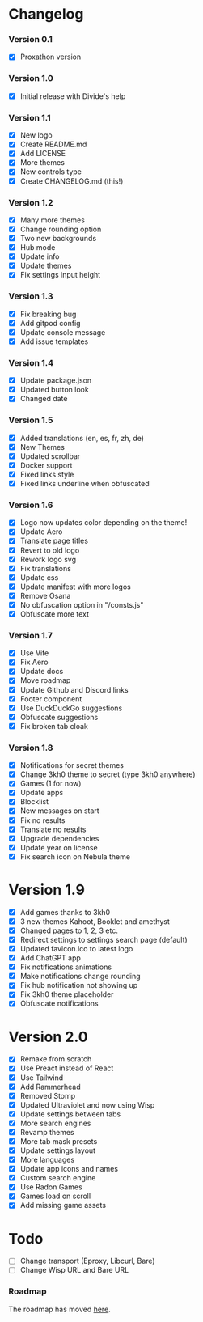# Changelog
### Version 0.1
- [x] Proxathon version

### Version 1.0
- [x] Initial release with Divide's help

### Version 1.1
- [x] New logo
- [x] Create README.md
- [x] Add LICENSE
- [x] More themes
- [x] New controls type
- [x] Create CHANGELOG.md (this!)

### Version 1.2
- [x] Many more themes
- [x] Change rounding option
- [x] Two new backgrounds
- [x] Hub mode
- [x] Update info
- [x] Update themes
- [x] Fix settings input height

### Version 1.3
- [x] Fix breaking bug
- [x] Add gitpod config
- [x] Update console message
- [x] Add issue templates

### Version 1.4
- [x] Update package.json
- [x] Updated button look
- [x] Changed date

### Version 1.5
- [x] Added translations (en, es, fr, zh, de)
- [x] New Themes
- [x] Updated scrollbar
- [x] Docker support
- [x] Fixed links style
- [x] Fixed links underline when obfuscated

### Version 1.6
- [x] Logo now updates color depending on the theme!
- [x] Update Aero
- [x] Translate page titles
- [x] Revert to old logo
- [x] Rework logo svg
- [x] Fix translations
- [x] Update css
- [x] Update manifest with more logos
- [x] Remove Osana
- [x] No obfuscation option in "/consts.js"
- [x] Obfuscate more text

### Version 1.7
- [x] Use Vite
- [x] Fix Aero
- [x] Update docs
- [x] Move roadmap
- [x] Update Github and Discord links
- [x] Footer component
- [x] Use DuckDuckGo suggestions
- [x] Obfuscate suggestions
- [x] Fix broken tab cloak

### Version 1.8
- [x] Notifications for secret themes
- [x] Change 3kh0 theme to secret (type 3kh0 anywhere)
- [x] Games (1 for now)
- [x] Update apps
- [x] Blocklist
- [x] New messages on start
- [x] Fix no results
- [x] Translate no results
- [x] Upgrade dependencies
- [x] Update year on license
- [x] Fix search icon on Nebula theme

# Version 1.9
- [x] Add games thanks to 3kh0
- [x] 3 new themes Kahoot, Booklet and amethyst
- [x] Changed pages to 1, 2, 3 etc.
- [x] Redirect settings to settings search page (default)
- [x] Updated favicon.ico to latest logo
- [x] Add ChatGPT app
- [x] Fix notifications animations
- [x] Make notifications change rounding
- [x] Fix hub notification not showing up
- [x] Fix 3kh0 theme placeholder
- [x] Obfuscate notifications

# Version 2.0
- [x] Remake from scratch
- [x] Use Preact instead of React
- [x] Use Tailwind
- [x] Add Rammerhead
- [x] Removed Stomp
- [x] Updated Ultraviolet and now using Wisp
- [x] Update settings between tabs
- [x] More search engines
- [x] Revamp themes
- [x] More tab mask presets
- [x] Update settings layout
- [x] More languages
- [x] Update app icons and names
- [x] Custom search engine
- [x] Use Radon Games
- [x] Games load on scroll
- [x] Add missing game assets

# Todo
- [ ] Change transport (Eproxy, Libcurl, Bare)
- [ ] Change Wisp URL and Bare URL

### Roadmap
The roadmap has moved [here](https://github.com/orgs/cognetwork-dev/projects/1/views/1).